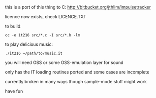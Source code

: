 this is a port of this thing to C: http://bitbucket.org/jthlim/impulsetracker

licence now exists, check LICENCE.TXT

to build:

    cc -o it216 src/*.c -I src/*.h -lm

to play delicious music:

    ./it216 ~/path/to/music.it

you will need OSS or some OSS-emulation layer for sound

only has the IT loading routines ported and some cases are incomplete

currently broken in many ways though sample-mode stuff might work

have fun

